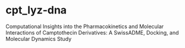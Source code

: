 # cpt_lyz-dna
Computational Insights into the Pharmacokinetics and Molecular Interactions of Camptothecin Derivatives: A SwissADME, Docking, and Molecular Dynamics Study
